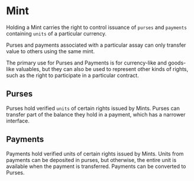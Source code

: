 # Mint

Holding a Mint carries the right to control issuance of `purses` and `payments` containing `units` of a particular currency.

Purses and payments associated with a particular assay can only transfer value to others using the same mint.

The primary use for Purses and Payments is for currency-like and goods-like valuables, but they can also be used to represent other kinds of rights, such as the right to participate in a particular contract.

## Purses

Purses hold verified `units` of certain rights issued by Mints. Purses can transfer part of the balance they hold in a payment, which has a narrower interface.

## Payments

Payments hold verified units of certain rights issued by Mints. Units from payments can be deposited in purses, but otherwise, the entire unit is available when the payment is transferred. Payments can be converted to Purses.
